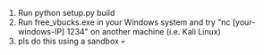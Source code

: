 1. Run python setup.py build
2. Run free_vbucks.exe in your Windows system and try "nc [your-windows-IP] 1234" on another machine (i.e. Kali Linux)
3. pls do this using a sandbox 💀
